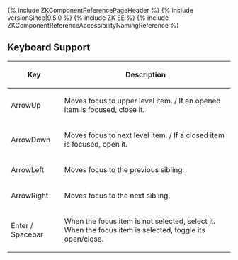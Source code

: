 {% include ZKComponentReferencePageHeader %} {% include
versionSince\|9.5.0 %} {% include ZK EE %} {% include
ZKComponentReferenceAccessibilityNamingReference %}

## Keyboard Support

<table>
<thead>
<tr class="header">
<th><center>
<p>Key</p>
</center></th>
<th><center>
<p>Description</p>
</center></th>
</tr>
</thead>
<tbody>
<tr class="odd">
<td><p>ArrowUp</p></td>
<td><p>Moves focus to upper level item. / If an opened item is focused,
close it.</p></td>
</tr>
<tr class="even">
<td><p>ArrowDown</p></td>
<td><p>Moves focus to next level item. / If a closed item is focused,
open it.</p></td>
</tr>
<tr class="odd">
<td><p>ArrowLeft</p></td>
<td><p>Moves focus to the previous sibling.</p></td>
</tr>
<tr class="even">
<td><p>ArrowRight</p></td>
<td><p>Moves focus to the next sibling.</p></td>
</tr>
<tr class="odd">
<td><p>Enter / Spacebar</p></td>
<td><p>When the focus item is not selected, select it. When the focus
item is selected, toggle its open/close.</p></td>
</tr>
</tbody>
</table>
